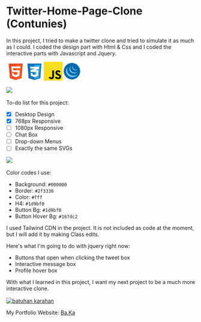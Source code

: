 # Twitter-Home-Page-Clone (Contunies)

In this project, I tried to make a twitter clone and tried to simulate it as much as I could. I coded the design part with Html & Css and I coded the interactive parts with Javascript and Jquery.

<img src="https://github.com/hzmusician/Twitter-Clone/blob/main/Photos/read-me-svg/html-5-svgrepo-com.svg" width="50px"><img src="https://github.com/hzmusician/Twitter-Clone/blob/main/Photos/read-me-svg/css-3-svgrepo-com.svg" width="50px"><img src="https://github.com/hzmusician/Twitter-Clone/blob/main/Photos/read-me-svg/javascript-svgrepo-com.svg" width="50px"><img src="https://github.com/hzmusician/Twitter-Clone/blob/main/Photos/read-me-svg/jquery-svgrepo-com.svg" width="50px">

<img src="https://github.com/hzmusician/Twitter-Clone/blob/main/Photos/new-desktop-gif.gif" width="auto">

To-do list for this project:
- [x] Desktop Design
- [x] 768px Responsive
- [ ] 1080px Responsive
- [ ] Chat Box
- [ ] Drop-down Menus
- [ ] Exactly the same SVGs

<img src="https://github.com/hzmusician/Twitter-Clone/blob/main/Photos/responsive-gif.gif" width="auto">

Color codes I use:
- Background: `#000000`
- Border: `#2f3336`
- Color: `#fff`
- H4: `#1d9bf0`
- Button Bg: `#1d9bf0`
- Button Hover Bg: `#167dc2`

I used Tailwind CDN in the project. It is not included as code at the moment, but I will add it by making Class edits.

Here's what I'm going to do with jquery right now:
- Buttons that open when clicking the tweet box
- Interactive message box
- Profile hover box

With what I learned in this project, I want my next project to be a much more interactive clone.

<a href="https://linkedin.com/in/batuhan karahan" target="blank"><img align="center" src="https://raw.githubusercontent.com/rahuldkjain/github-profile-readme-generator/master/src/images/icons/Social/linked-in-alt.svg" alt="batuhan karahan" height="30" width="40" /></a>

My Portfolio Website:
[Ba.Ka](https://karahan.dev)
